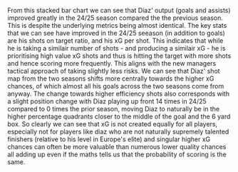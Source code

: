 From this stacked bar chart we can see that Diaz' output (goals and assists) improved greatly in the 24/25 season compared the the previous season. This is despite the underlying metrics 
being almost identical. The key stats that we can see have improved in the 24/25 seeason (in addition to goals) are his shots on target ratio, and his xG per shot. This indicates that while 
he is taking a similair number of shots - and producing a similair xG - he is prioritising high value xG shots and thus is hitting the target with more shots and hence scoring more 
frequently. This aligns with the new managers tactical approach of taking slightly less risks. We can see that Diaz' shot map from the two seasons shifts more centrally towards the higher xG 
chances, of which almost all his goals across the two seasons come from anyway. The change towards higher efficiency shots also corresponds with a slight position change with Diaz playing up 
front 14 times in 24/25 compared to 0 times the prior season, moving Diaz to naturally be in the higher percentage quadrants closer to the middle of the goal and the 6 yard box. So clearly we
can see that xG is not created equally for all players, especially not for players like diaz who are not naturally supremely talented finishers (relative to his level in Europe's elite) and 
singular higher xG chances can often be more valuable than numerous lower quality chances all adding up even if the maths tells us that the probability of scoring is the same.
